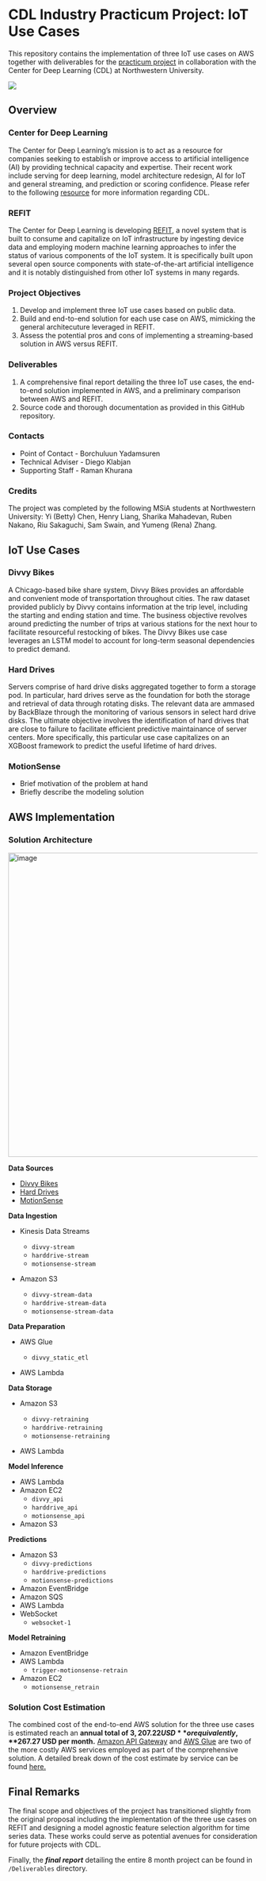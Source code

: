 # CDL Industry Practicum Project: IoT Use Cases
This repository contains the implementation of three IoT use cases on AWS together with deliverables for the [practicum project](https://www.mccormick.northwestern.edu/analytics/curriculum/descriptions/msia-489.html) in collaboration with the Center for Deep Learning (CDL) at Northwestern University. 

![](misc/flowchart.png)

## Overview

### Center for Deep Learning
The Center for Deep Learning’s mission is to act as a resource for companies seeking to establish or improve access to artificial intelligence (AI) by providing technical capacity and expertise. Their recent work include serving for deep learning, model architecture redesign, AI for IoT and general streaming, and prediction or scoring confidence. Please refer to the following [resource](https://www.mccormick.northwestern.edu/research/deep-learning/) for more information regarding CDL. 

### REFIT
The Center for Deep Learning is developing [REFIT](https://www.mccormick.northwestern.edu/research/deep-learning/projects/refit/), a novel system that is built to consume and capitalize on IoT infrastructure by ingesting device data and employing modern machine learning approaches to infer the status of various components of the IoT system. It is specifically built upon several open source components with state-of-the-art artificial intelligence and it is notably distinguished from other IoT systems in many regards. 

### Project Objectives

1. Develop and implement three IoT use cases based on public data.
2. Build and end-to-end solution for each use case on AWS, mimicking the general architecuture leveraged in REFIT. 
3. Assess the potential pros and cons of implementing a streaming-based solution in AWS versus REFIT. 

### Deliverables
1.  A comprehensive final report detailing the three IoT use cases, the end-to-end solution implemented in AWS, and a preliminary comparison between AWS and REFIT.
2. Source code and thorough documentation as provided in this GitHub repository.

### Contacts
- Point of Contact - Borchuluun Yadamsuren
- Technical Adviser - Diego Klabjan
- Supporting Staff - Raman Khurana

### Credits
The project was completed by the following MSiA students at Northwestern University: Yi (Betty) Chen, Henry Liang, Sharika Mahadevan, Ruben Nakano, Riu Sakaguchi, Sam Swain, and Yumeng (Rena) Zhang. 

## IoT Use Cases

### Divvy Bikes
A Chicago-based bike share system, Divvy Bikes provides an affordable and convenient mode of transportation throughout cities. The raw dataset provided publicly by Divvy contains information at the trip level, including the starting and ending station and time. The business objective revolves around predicting the number of trips at various stations for the next hour to facilitate resourceful restocking of bikes. The Divvy Bikes use case leverages an LSTM model to account for long-term seasonal dependencies to predict demand.

### Hard Drives
Servers comprise of hard drive disks aggregated together to form a storage pod. In particular, hard drives serve as the foundation for both the storage and retrieval of data through rotating disks. The relevant data are ammased by BackBlaze through the monitoring of various sensors in select hard drive disks. The ultimate objective involves the identification of hard drives that are close to failure to facilitate efficient predictive maintainance of server centers. More specifically, this particular use case capitalizes on an XGBoost framework to predict the useful lifetime of hard drives.

### MotionSense
- Brief motivation of the problem at hand
- Briefly describe the modeling solution

## AWS Implementation

### Solution Architecture

<img width="613" alt="image" src="https://github.com/samswain2/CDL-UseCases/assets/113140351/df7f1658-4759-43fe-8698-952d9eda7fb3">

**Data Sources**
- [Divvy Bikes](https://divvybikes.com/system-data)
- [Hard Drives](https://www.backblaze.com/b2/hard-drive-test-data.html)
- [MotionSense](https://github.com/mmalekzadeh/motion-sense)

**Data Ingestion**
- Kinesis Data Streams
    - `divvy-stream`
    - `harddrive-stream`
    - `motionsense-stream`

- Amazon S3
    - `divvy-stream-data`
    - `harddrive-stream-data`
    - `motionsense-stream-data`

**Data Preparation**
- AWS Glue
    - `divvy_static_etl`

- AWS Lambda


**Data Storage**
- Amazon S3
    - `divvy-retraining`
    - `harddrive-retraining`
    - `motionsense-retraining`

- AWS Lambda

**Model Inference**
- AWS Lambda
- Amazon EC2
    - `divvy_api`
    - `harddrive_api`
    - `motionsense_api`
- Amazon S3

**Predictions**
- Amazon S3
    - `divvy-predictions`
    - `harddrive-predictions`
    - `motionsense-predictions`
- Amazon EventBridge
- Amazon SQS
- AWS Lambda
- WebSocket
    - `websocket-1`

**Model Retraining**
- Amazon EventBridge
- AWS Lambda
    - `trigger-motionsense-retrain`
- Amazon EC2
    - `motionsense_retrain`

### Solution Cost Estimation
The combined cost of the end-to-end AWS solution for the three use cases is estimated reach an **annual total of $3,207.22 USD** or equivalently, **$267.27 USD per month.** [Amazon API Gateway](https://aws.amazon.com/api-gateway/) and [AWS Glue](https://aws.amazon.com/glue/) are two of the more costly AWS services employed as part of the comprehensive solution. A detailed break down of the cost estimate by service can be found [here.](https://calculator.aws/#/estimate?id=1af19374e566120b06e9ec56d5f4bd66c7c329d3)

## Final Remarks
The final scope and objectives of the project has transitioned slightly from the original proposal including the implementation of the three use cases on REFIT and designing a model agnostic feature selection algorithm for time series data. These works could serve as potential avenues for consideration for future projects with CDL. 

Finally, the ***final report*** detailing the entire 8 month project can be found in `/Deliverables` directory. 
